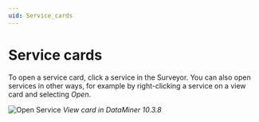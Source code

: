 ```yaml
---
uid: Service_cards
---
```


# Service cards

To open a service card, click a service in the Surveyor. You can also open services in other ways, for example by right-clicking a service on a view card and selecting *Open*.

![Open Service](~/dataminer/images/Open_Service.png)
*View card in DataMiner 10.3.8*
